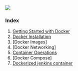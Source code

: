 <img src="images/c4logo.png">

### Index
  1. [Getting Started with Docker](https://github.com/submah/docker-tutorials/blob/master/Getting-Started-with-Docker.md)
  2. [Docker Installation](https://github.com/submah/docker-tutorials/blob/master/docker-installation.md)
  3. [Docker Images]
  4. [Docker Networking]
  5. [Container Operations](https://github.com/submah/docker-tutorials/blob/master/container-operation.md)
  6. [Docker Compose]
  7. [Dockerized jenkins container](https://github.com/submah/docker-tutorials/blob/master/Dockerized-jenkins-container.md)
